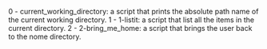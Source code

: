 0 - current_working_directory: a script that prints the absolute path name of the current working directory.
1 - 1-listit: a script that list all the items in the current directory.
2 - 2-bring_me_home: a script that brings the user back to the nome directory.
